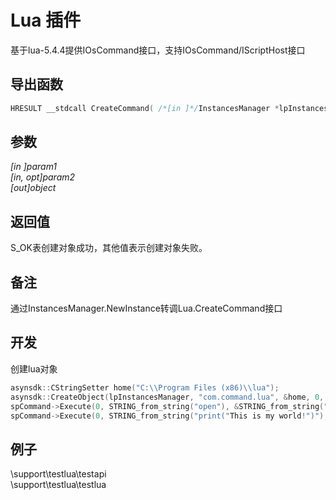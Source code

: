 # Lua 插件  

基于lua-5.4.4提供IOsCommand接口，支持IOsCommand/IScriptHost接口  

## 导出函数  
```c++  
HRESULT __stdcall CreateCommand( /*[in ]*/InstancesManager *lpInstancesManager, /*[in ]*/IUnknown *param1, /*[in ]*/uint64_t param2, /*[out]*/IOsCommand **ppObject)  
```  
## 参数
*[in ]param1*  
*[in, opt]param2*  
*[out]object*  

## 返回值
S_OK表创建对象成功，其他值表示创建对象失败。  

## 备注
通过InstancesManager.NewInstance转调Lua.CreateCommand接口  

## 开发  
创建lua对象
```c++  
asynsdk::CStringSetter home("C:\\Program Files (x86)\\lua");
asynsdk::CreateObject(lpInstancesManager, "com.command.lua", &home, 0, IID_IOsCommand, (IUnknown**)&spCommand);
spCommand->Execute(0, STRING_from_string("open"), &STRING_from_string("test.lua"), 1, 0); //执行test.lua脚本
spCommand->Execute(0, STRING_from_string("print("This is my world!")"), 0, 0, 0); //执行lua脚本块
```  

## 例子  
\support\testlua\testapi  
\support\testlua\testlua  